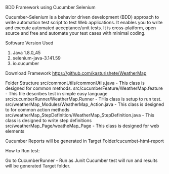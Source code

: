 BDD Framework using Cucumber Selenium

Cucumber-Selenium is a behavior driven development (BDD) approach to write automation test script to test Web applications. 
It enables you to write and execute automated acceptance/unit tests. It is cross-platform, open source and free and 
automate your test cases with minimal coding.

Software Version Used
1. Java 1.8.0_45
2. selenium-java-3.141.59
3. io.cucumber

Download Framework
https://github.com/kasturishete/WeatherMap

Folder Structure
src/commonUtils/commonUtils.java - This class is designed for common methods.
src/cucumberFeature/WeatherMap.feature - This file describes test in simple easy language
src/cucumberRunner/WeatherMap.Runner - THis class is setup to run test.
src/weatherMap_Modules/WeatherMap_Action.java - This class is designed to for common action methods
src/weatherMap_StepDefinition/WeatherMap_StepDefinition.java - This class is designed to write step definitions
src/weatherMap_Page/weatheMap_Page - This class is designed for web elements


Cucumber Reports will be generated in Target Folder/cucumbet-html-report

How to Run test:

Go to CucumberRunner - Run as Junit
Cucumber test will run and results will be generated Target folder.


